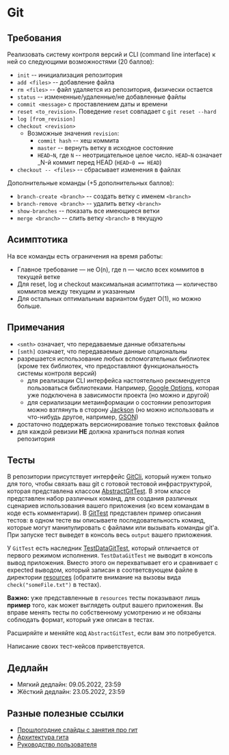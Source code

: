 # Git

## Требования

Реализовать систему контроля версий и CLI (command line interface) к ней со следующими возможностями (20 баллов):

* `init` -- инициализация репозитория
* `add <files>` -- добавление файла
* `rm <files>` -- файл удаляется из репозитория, физически остается
* `status` -- измененные/удаленные/не добавленные файлы
* `commit <message>` с проставлением даты и времени
* `reset <to_revision>`. Поведение `reset` совпадает с `git reset --hard`
* `log [from_revision]`
* `checkout <revision>`
    * Возможные значения `revision`:
        * `commit hash` -- хеш коммита
        * `master` -- вернуть ветку в исходное состояние
        * `HEAD~N`, где `N` -- неотрицательное целое число. `HEAD~N` означает _N-й коммит перед HEAD (`HEAD~0 == HEAD`)
* `checkout -- <files>` -- сбрасывает изменения в файлах

Дополнительные команды (+5 дополнительных баллов):

* `branch-create <branch>` -- создать ветку с именем `<branch>`
* `branch-remove <branch>` -- удалить ветку `<branch>`
* `show-branches` -- показать все имеющиеся ветки
* `merge <branch>` -- слить ветку `<branch>` в текущую

## Асимптотика

На все команды есть ограничения на время работы:
* Главное требование — не O(n), где n — число всех коммитов в текущей ветке
* Для reset, log и checkout максимальная асимптотика — количество коммитов между текущим и указанным
* Для остальных оптимальным вариантом будет O(1), но можно больше.

## Примечания

* `<smth>` означает, что передаваемые данные обязательны
* `[smth]` означает, что передаваемые данные опциональны
* разрешается использование любых вспомогательных библиотек (кроме тех библиотек, что предоставляют функциональность системы контроля версий)
    * для реализации CLI интерфейса настоятельно рекомендуется пользоваться библиотеками. Например, [Google Options](https://github.com/pcj/google-options), которая уже подключена в зависимости проекта (но можно и другой)
    * для сериализации метаинформации о состоянии репозитория можно взглянуть в сторону [Jackson](https://github.com/FasterXML/jackson) (но можно использовать и что-нибудь другое, например, [GSON](https://github.com/google/gson))   
* достаточно поддержать версионирование только текстовых файлов
* для каждой ревизии __НЕ__ должна храниться полная копия репозитория

## Тесты

В репозитории присутствует интерфейс [GitCli](src/main/java/ru/hse/fmcs/GitCli.java), который нужен только для того, чтобы связать ваш git с готовой тестовой инфраструктурой, которая представлена классом [AbstractGitTest](src/test/java/ru/hse/fmcs/AbstractGitTest.java). В этом классе представлен набор различных команд, для создания различных сценариев использования вашего приложения (ко всем командам в коде есть комментарии). В [GitTest](src/test/java/ru/hse/fmcs/GitTest.java) представлен пример описания тестов: в одном тесте вы описываете последовательность команд, которые могут манипулировать с файлами или вызывать команды git'а. При запуске тест выведет в консоль весь `output` вашего приложения.

У `GitTest` есть наследник [TestDataGitTest](src/test/java/ru/hse/fmcs/TestDataGitTest.java), который отличается от первого режимом исполнения. `TestDataGitTest` не выводит в консоль вывод приложения. Вместо этого он перехватывает его и сравнивает с expected выводом, который записан в соответсвующем файле в директории [resources](src/test/resources) (обратите внимание на вызовы вида `check("someFile.txt")` в тестах).

**Важно:** уже представленные в `resources` тесты показывают лишь **пример** того, как может выглядеть output вашего приложения. Вы вправе менять тесты по собственному усмотрению и не обязаны соблюдать формат, который уже описан в тестах.

Расширяйте и меняйте код `AbstractGitTest`, если вам это потребуется.

Написание своих тест-кейсов приветствуется.

## Дедлайн

- Мягкий дедлайн: 09.05.2022, 23:59
- Жёсткий дедлайн: 23.05.2022, 23:59


## Разные полезные ссылки
- [Прошлогодние слайды с занятия про гит](https://docs.google.com/presentation/d/1cIrgFJEOxS4EiyUoaw_DOwUo0J9P6bCmCpg8rl_IDyI/edit?usp=sharing)
- [Архитектура гита](https://www.aosabook.org/en/git.html)
- [Руководство пользователя](https://git-scm.com)
